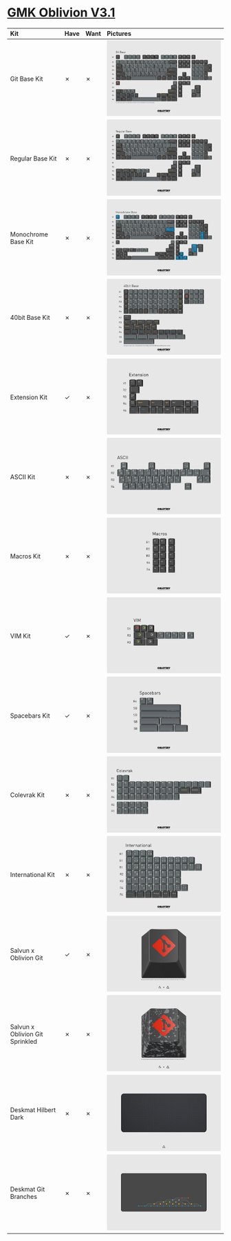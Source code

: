 # [GMK Oblivion V3.1](https://geekhack.org/index.php?topic=113224.0)

| Kit                             | Have    | Want    | Pictures |
| :------------------------------ | :------ | :------ | :------- |
| Git Base Kit                    |    ✗    |    ✗    | ![](pictures/gmk_oblivion_v3_1_git_base_kit.jpg) |
| Regular Base Kit                |    ✗    |    ✗    | ![](pictures/gmk_oblivion_v3_1_regular_base_kit.jpg) |
| Monochrome Base Kit             |    ✗    |    ✗    | ![](pictures/gmk_oblivion_v3_1_monochrome_base_kit.jpg) |
| 40bit Base Kit                  |    ✗    |    ✗    | ![](pictures/gmk_oblivion_v3_1_40bit_base_kit.jpg) |
| Extension Kit                   |    ✓    |    ✗    | ![](pictures/gmk_oblivion_v3_1_extension_kit.jpg) |
| ASCII Kit                       |    ✗    |    ✗    | ![](pictures/gmk_oblivion_v3_1_ascii_kit.jpg) |
| Macros Kit                      |    ✗    |    ✗    | ![](pictures/gmk_oblivion_v3_1_macros_kit.jpg) |
| VIM Kit                         |    ✓    |    ✗    | ![](pictures/gmk_oblivion_v3_1_vim_kit.jpg) |
| Spacebars Kit                   |    ✓    |    ✗    | ![](pictures/gmk_oblivion_v3_1_spacebars_kit.jpg) |
| Colevrak Kit                    |    ✗    |    ✗    | ![](pictures/gmk_oblivion_v3_1_colevrak_kit.jpg) |
| International Kit               |    ✗    |    ✗    | ![](pictures/gmk_oblivion_v3_1_international_kit.jpg) |
| Salvun x Oblivion Git           |    ✓    |    ✗    | ![](pictures/gmk_oblivion_v3_1_salvun_x_oblivion.jpg) |
| Salvun x Oblivion Git Sprinkled |    ✗    |    ✗    | ![](pictures/gmk_oblivion_v3_1_salvun_x_oblivion_sprinkled.jpg) |
| Deskmat Hilbert Dark            |    ✗    |    ✗    | ![](pictures/gmk_oblivion_v3_1_deskmat_hilbert_dark.jpg) |
| Deskmat Git Branches            |    ✗    |    ✗    | ![](pictures/gmk_oblivion_v3_1_deskmat_git_branches.jpg) |
